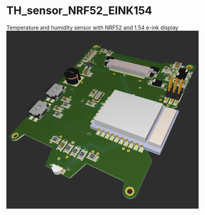 # TH_sensor_NRF52_EINK154
 Temperature and humidity sensor with NRF52 and 1.54 e-ink display
![alt text](image/board_a.png "Power board")
